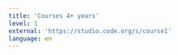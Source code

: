 ```yaml
---
title: 'Courses 4+ years'
level: 1
external: 'https://studio.code.org/s/course1'
language: en
---
```

